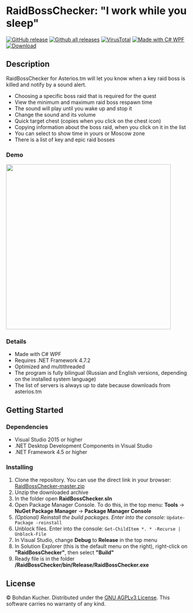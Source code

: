 # RaidBossChecker: "I work while you sleep"

[![GitHub release](https://img.shields.io/github/v/release/ibkucher/raidbosschecker?label=version&color=important&style=for-the-badge)](https://github.com/ibkucher/RaidBossChecker/releases/)
[![Github all releases](https://img.shields.io/github/downloads/ibkucher/raidbosschecker/total?style=for-the-badge&color=yellow)](https://github.com/ibkucher/RaidBossChecker/releases/)
[![VirusTotal](https://img.shields.io/badge/VirusTotal-done-success?style=for-the-badge)](https://www.virustotal.com/gui/file/8c42aded0037d6983ce33ee13d3a02acc43f1e2bc4e4ecba4d26454569d6ce78/detection)
[![Made with C# WPF](https://img.shields.io/badge/made%20with-c%23%20WPF-blue?style=for-the-badge)](https://github.com/ibkucher/RaidBossChecker/)\
[![Download](https://img.shields.io/badge/Download%20/%20СКАЧАТЬ-Raid%20Boss%20Checker%20.%20exe-blueviolet?style=for-the-badge&logo=download)](https://github.com/ibkucher/RaidBossChecker/releases/download/v0.1.1.4/RaidBossChecker.exe)

## Description
RaidBossChecker for Asterios.tm will let you know when a key raid boss is killed and notify by a sound alert.
- Choosing a specific boss raid that is required for the quest
- View the minimum and maximum raid boss respawn time 
- The sound will play until you wake up and stop it
- Change the sound and its volume
- Quick target chest (copies when you click on the chest icon)
- Copying information about the boss raid, when you click on it in the list
- You can select to show time in yours or Moscow zone
- There is a list of key and epic raid bosses

### Demo
<img src="http://g.recordit.co/D3BfyGzSAw.gif" width="450"/>

### Details
- Made with C# WPF
- Requires .NET Framework 4.7.2
- Optimized and multithreaded
- The program is fully bilingual (Russian and English versions, depending on the installed system language)
- The list of servers is always up to date because downloads from asterios.tm

## Getting Started
### Dependencies
- Visual Studio 2015 or higher
- .NET Desktop Development Components in Visual Studio
- .NET Framework 4.5 or higher

### Installing
1. Clone the repository. You can use the direct link in your browser: [RaidBossChecker-master.zip](https://github.com/ibkucher/RaidBossChecker/archive/master.zip)
2. Unzip the downloaded archive
3. In the folder open **RaidBossChecker.sln**
4. Open Package Manager Console. To do this, in the top menu: **Tools** -> **NuGet Package Manager** -> **Package Manager Console**
5. *(Optional) Reinstall the build packages. Enter into the console:* ```Update-Package -reinstall```
6. Unblock files. Enter into the console: ```Get-ChildItem *. * -Recurse | Unblock-File```
7. In Visual Studio, change **Debug** to **Release** in the top menu
8. In Solution Explorer (this is the default menu on the right), right-click on **"RaidBossChecker"**, then select **"Build"**
9. Ready file is in the folder **/RaidBossChecker/bin/Release/RaidBossChecker.exe**

## License
© Bohdan Kucher. Distributed under the [GNU AGPLv3 License](LICENSE.md). This software carries no warranty of any kind.
